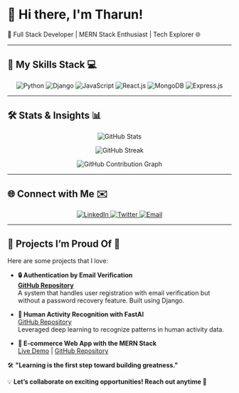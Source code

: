 # 👋 Hi there, I'm Tharun!   
🔭 Full Stack Developer | MERN Stack Enthusiast | Tech Explorer 🌐  

---

## 🌟 My Skills Stack 💻  

<p align="center">
  <img src="https://img.shields.io/badge/Python-3776AB?style=flat&logo=python&logoColor=white" alt="Python">
  <img src="https://img.shields.io/badge/Django-092E20?style=flat&logo=django&logoColor=white" alt="Django">
  <img src="https://img.shields.io/badge/JavaScript-333333?style=flat&logo=javascript&logoColor=white" alt="JavaScript">
  <img src="https://img.shields.io/badge/React.js-20232A?style=flat&logo=react&logoColor=61DAFB" alt="React.js">
  <img src="https://img.shields.io/badge/MongoDB-4EA94B?style=flat&logo=mongodb&logoColor=white" alt="MongoDB">
  <img src="https://img.shields.io/badge/Express.js-000000?style=flat&logo=express&logoColor=white" alt="Express.js">
</p>

---

## 🛠️ Stats & Insights 📊

<p align="center">
  <!-- GitHub Stats with dynamic insights -->
  <img src="https://github-readme-stats.vercel.app/api?username=tharun&theme=radical&show_icons=true&count_private=true&hide_title=true" alt="GitHub Stats" />
</p>

<p align="center">
  <!-- GitHub Streak Stats -->
  <img src="https://github-readme-streak-stats.herokuapp.com/?user=tharun&theme=radical" alt="GitHub Streak" />
</p>

<p align="center">
  <!-- Activity Graph showing contribution history -->
  <img src="https://activity-graph.herokuapp.com/graph?username=tharun&theme=react-dark&count_private=true" alt="GitHub Contribution Graph" />
</p>

---

## 🌐 Connect with Me ✉️  

<p align="center">
  <a href="https://www.linkedin.com/in/tharun" target="_blank">
    <img src="https://img.shields.io/badge/LinkedIn-Tharun-blue?style=flat&logo=linkedin&logoColor=white" alt="LinkedIn">
  </a>
  <a href="https://twitter.com/tharun" target="_blank">
    <img src="https://img.shields.io/badge/Twitter-@tharun-blue?style=flat&logo=twitter&logoColor=white" alt="Twitter">
  </a>
  <a href="mailto:tharun@example.com">
    <img src="https://img.shields.io/badge/Email-Tharun-yellow?style=flat&logo=gmail&logoColor=white" alt="Email">
  </a>
</p>

---

## 🎯 Projects I’m Proud Of 🚀

Here are some projects that I love:

- **🔒 Authentication by Email Verification**  
  [**GitHub Repository**](https://github.com/tharun/email-verification)  
  A system that handles user registration with email verification but without a password recovery feature. Built using Django.

- **🤖 Human Activity Recognition with FastAI**  
  [GitHub Repository](https://github.com/tharun/har-human-activity)  
  Leveraged deep learning to recognize patterns in human activity data.

- **🛒 E-commerce Web App with the MERN Stack**  
  [Live Demo](https://yourprojectlive.com) | [GitHub Repository](https://github.com/tharun/ecommerce-app)  


🛠️ **"Learning is the first step toward building greatness."**

💡 **Let’s collaborate on exciting opportunities! Reach out anytime 🚀**  
